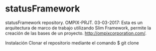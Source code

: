 # statusFramework
statusFramework repository. OMPIX-PRJT. 03-03-2017: Esta es un arquitectura de marco de trabajo utilizando Slim Framework, permite la creación de las bases de un proyecto. http://ompixcorporation.com/.

Instalación
Clonar el repositorio mediante el comando $ git clone <url>
